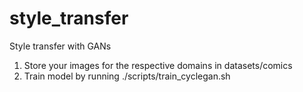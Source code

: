 # style_transfer
Style transfer with GANs

1. Store your images for the respective domains in datasets/comics
2. Train model by running ./scripts/train_cyclegan.sh
